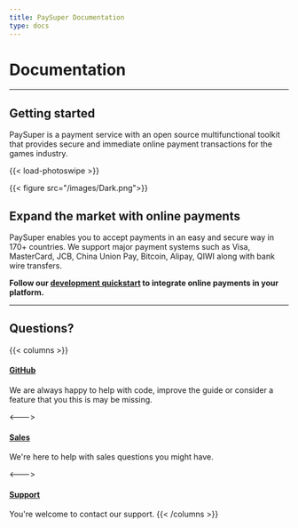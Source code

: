 ```yaml
---
title: PaySuper Documentation
type: docs
---
```


# Documentation

***

## Getting started

PaySuper is a payment service with an open source multifunctional toolkit that provides secure and immediate online payment transactions for the games industry.

{{< load-photoswipe >}}

{{< figure src="/images/Dark.png">}}

## Expand the market with online payments

PaySuper enables you to accept payments in an easy and secure way in 170+ countries. We support major payment systems such as Visa, MasterCard, JCB, China Union Pay, Bitcoin, Alipay, QIWI along with bank wire transfers.

**Follow our [development quickstart](/docs/payments/) to integrate online payments in your platform.**

***

## Questions?

{{< columns >}}
#### [GitHub](https://github.com/paysuper)
We are always happy to help with code, improve the guide or consider a feature that you this is may be missing.

<--->

#### [Sales](https://docs.google.com/forms/d/e/1FAIpQLScQPU83wKPkJeui_WvxGDoXWLDL4vyD8GsWNqf9-ccwDg3dEw/viewform)
We're here to help with sales questions you might have. 

<--->

#### [Support]()
You're welcome to contact our support.
{{< /columns >}}
